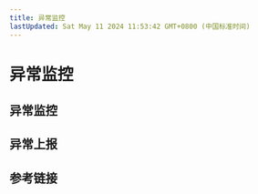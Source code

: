 ```yaml
---
title: 异常监控
lastUpdated: Sat May 11 2024 11:53:42 GMT+0800 (中国标准时间)
---
```


# 异常监控

## 异常监控

## 异常上报

## 参考链接
